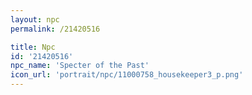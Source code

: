 ```yaml
---
layout: npc
permalink: /21420516

title: Npc
id: '21420516'
npc_name: 'Specter of the Past'
icon_url: 'portrait/npc/11000758_housekeeper3_p.png'
---
```

